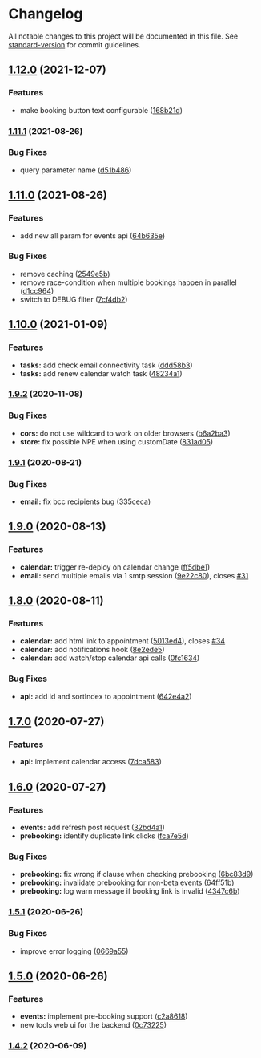 # Changelog

All notable changes to this project will be documented in this file. See [standard-version](https://github.com/conventional-changelog/standard-version) for commit guidelines.

## [1.12.0](https://github.com/mseele/sve-backend/compare/v1.11.1...v1.12.0) (2021-12-07)


### Features

* make booking button text configurable ([168b21d](https://github.com/mseele/sve-backend/commit/168b21da76ab4be6b1dd72adf0a3710c468cc69f))

### [1.11.1](https://github.com/mseele/sve-backend/compare/v1.11.0...v1.11.1) (2021-08-26)


### Bug Fixes

* query parameter name ([d51b486](https://github.com/mseele/sve-backend/commit/d51b486ebec0feb2e6c5f62c45e7f4e281b5a45e))

## [1.11.0](https://github.com/mseele/sve-backend/compare/v1.10.0...v1.11.0) (2021-08-26)


### Features

* add new all param for events api ([64b635e](https://github.com/mseele/sve-backend/commit/64b635e76fa6c097d51cd7c5c11f050335e1c4e9))


### Bug Fixes

* remove caching ([2549e5b](https://github.com/mseele/sve-backend/commit/2549e5ba5630ae0b55f4b426e9788acb67ce93a4))
* remove race-condition when multiple bookings happen in parallel ([d1cc964](https://github.com/mseele/sve-backend/commit/d1cc964fddef2301211616a4c13e9df892172e3f))
* switch to DEBUG filter ([7cf4db2](https://github.com/mseele/sve-backend/commit/7cf4db2ea3f2cea0b5b98fb08b5c0559d8c8d6dd))

## [1.10.0](https://github.com/mseele/sve-backend/compare/v1.9.2...v1.10.0) (2021-01-09)


### Features

* **tasks:** add check email connectivity task ([ddd58b3](https://github.com/mseele/sve-backend/commit/ddd58b3b6083ecd20419aa9cd20b0e2008aae626))
* **tasks:** add renew calendar watch task ([48234a1](https://github.com/mseele/sve-backend/commit/48234a1bafd335d9c3d71e099a270609f237ff11))

### [1.9.2](https://github.com/mseele/sve-backend/compare/v1.9.1...v1.9.2) (2020-11-08)


### Bug Fixes

* **cors:** do not use wildcard to work on older browsers ([b6a2ba3](https://github.com/mseele/sve-backend/commit/b6a2ba3bacf7147441031e54095d6b8ae87fc693))
* **store:** fix possible NPE when using customDate ([831ad05](https://github.com/mseele/sve-backend/commit/831ad05343050b6f38901a29610e1e80129f73a9))

### [1.9.1](https://github.com/mseele/sve-backend/compare/v1.9.0...v1.9.1) (2020-08-21)


### Bug Fixes

* **email:** fix bcc recipients bug ([335ceca](https://github.com/mseele/sve-backend/commit/335ceca3990008c0488115d8bd73249ef72064c7))

## [1.9.0](https://github.com/mseele/sve-backend/compare/v1.8.0...v1.9.0) (2020-08-13)


### Features

* **calendar:** trigger re-deploy on calendar change ([ff5dbe1](https://github.com/mseele/sve-backend/commit/ff5dbe1634622c8b8c4de3a44f005cd40a67a259))
* **email:** send multiple emails via 1 smtp session ([9e22c80](https://github.com/mseele/sve-backend/commit/9e22c808745355b65e0c11ba301fd96d51529f5f)), closes [#31](https://github.com/mseele/sve-backend/issues/31)

## [1.8.0](https://github.com/mseele/sve-backend/compare/v1.7.0...v1.8.0) (2020-08-11)


### Features

* **calendar:** add html link to appointment ([5013ed4](https://github.com/mseele/sve-backend/commit/5013ed4f6d9ed9397a1037f99319ea850212d9e9)), closes [#34](https://github.com/mseele/sve-backend/issues/34)
* **calendar:** add notifications hook ([8e2ede5](https://github.com/mseele/sve-backend/commit/8e2ede568d207a8292b3c7a06bdf63063fda6996))
* **calendar:** add watch/stop calendar api calls ([0fc1634](https://github.com/mseele/sve-backend/commit/0fc16343764ae8c9b06c1939a24f15479d431e52))


### Bug Fixes

* **api:** add id and sortIndex to appointment ([642e4a2](https://github.com/mseele/sve-backend/commit/642e4a20bea8b0996581dfc96010840cf512d49a))

## [1.7.0](https://github.com/mseele/sve-backend/compare/v1.6.0...v1.7.0) (2020-07-27)


### Features

* **api:** implement calendar access ([7dca583](https://github.com/mseele/sve-backend/commit/7dca583a2cf955103a0e20681f56f948a7a02419))

## [1.6.0](https://github.com/mseele/sve-backend/compare/v1.5.1...v1.6.0) (2020-07-27)


### Features

* **events:** add refresh post request ([32bd4a1](https://github.com/mseele/sve-backend/commit/32bd4a1790da3021d8752d6318dbf2ed46b00a66))
* **prebooking:** identify duplicate link clicks ([fca7e5d](https://github.com/mseele/sve-backend/commit/fca7e5d44cb5bad38cf22bea24f898663aeda8a0))


### Bug Fixes

* **prebooking:** fix wrong if clause when checking prebooking ([6bc83d9](https://github.com/mseele/sve-backend/commit/6bc83d9c93fab7221626248df421f6be6d717cd4))
* **prebooking:** invalidate prebooking for non-beta events ([64ff51b](https://github.com/mseele/sve-backend/commit/64ff51b34ccf9e75986e79920a192220a3db2460))
* **prebooking:** log warn message if booking link is invalid ([4347c6b](https://github.com/mseele/sve-backend/commit/4347c6b567edcf66c8273bbdf3de240c6151a9e4))

### [1.5.1](https://github.com/mseele/sve-backend/compare/v1.5.0...v1.5.1) (2020-06-26)


### Bug Fixes

* improve error logging ([0669a55](https://github.com/mseele/sve-backend/commit/0669a55c983bdc4f00e8290e7406c17ef69d4443))

## [1.5.0](https://github.com/mseele/sve-backend/compare/v1.4.2...v1.5.0) (2020-06-26)


### Features

* **events:** implement pre-booking support ([c2a8618](https://github.com/mseele/sve-backend/commit/c2a8618900f7168d9dccf32ef121e5126546fbc1))
* new tools web ui for the backend ([0c73225](https://github.com/mseele/sve-backend/commit/0c7322584a694c67c3c59c1658659e42921e753a))

### [1.4.2](https://github.com/mseele/sve-backend/compare/v1.4.0...v1.4.1) (2020-06-09)
